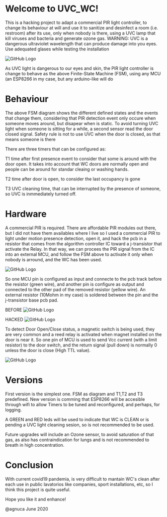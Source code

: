 # Welcome to UVC_WC!

This is a hacking project to adapt a commercial PIR light controller, to change its behaviour at will and use it to sanitize and desinfect a room (i.e. restroom) after its use, only when nobody is there, using a UVC lamp that kill viruses and bacteria and generate ozone gas. WARNING: UVC is a dangerous ultraviolet wavelength that can produce damage into you eyes. Use adequated glases while testing the installation

![GitHub Logo](/uvc_wc_fsm.JPG)

As UVC light is dangerous to our eyes and skin, the PIR light controller is change to behave as the above Finite-State Machine (FSM), using any MCU (an ESP8266 in my case, but any arduino-like will do

# Behaviour

The above FSM diagram shows the different defined states and the events that change them, considering that PIR detection event only occure when someone moves around, but disapear when is static.
To avoid turning UVC light when someone is sitting for a while, a second sensor read the door closed signal. Safety rule is not to use UVC when the door is  closed, as that means someone is there

There are three timers that can be configured as:

T1 time after first presence event to consider that some is around with the door open. It takes into account that WC doors are normally open and people can be around for standar cleaing or washing hands. 

T2 time after door is open, to consider the last occupancy is gone

T3 UVC cleaning time, that can be interrupted by the presence of someone, so UVC is inmmediately turned off.

# Hardware

A commercial PIR is required. There are affordable PIR modules out there, but I did not have them availables where I live so I used a commercial PIR to light under motion presence detection, open it, and hack the pcb in a resistor that comes from the algorithm controller IC toward a j-transistor that activate the Relay. In that way, we can procees the PIR signal from the IC into an external MCU, and follow the FSM above to activate it only when nobody is arround, and the WC has been used. 

![GitHub Logo](/PIR.jpg)


So one MCU pin is configured as input and connecte to the pcb track before the resistor (green wire), and another pin is configure as output and connected to the other pad of the removed resistor (yellow wire). An external resistor (10Mohm in my case) is soldered between the pin and the j-transistor base pcb pad. 

BEFORE
![GitHub Logo](/PIR_pcb.jpg)

HACKED
![GitHub Logo](/PIRrelayhack.jpg)

To detect Door Open/Close status, a magnetic switch is being used, they are very common and a reed relay is activated when magnet installed on the door is near it. So one pin of MCU is used to send Vcc current (with a limit resistor) to the door switch, and the return signal (pull down) is normally 0 unless the door is close (High TTL value).

![GitHub Logo](/door_sensor.jpg)

# Versions

First version is the simplest one. FSM as diagram and T1,T2 and T3 predefined. New version is comming that ESP8266 will be accesible through wifi to allow Timers to be tuned and reconfigured, and perhaps, for logging.

A GREEN and RED leds will be used to indicate that WC is CLEAN or is pending a UVC light cleaning sesion, so is not recommended to be used.

Future upgrades will include an Ozone sensor, to avoid saturation of that gas, as also has contraindication for lungs and is not recommended to breath in high concentration.

# Conclusion

With current covid19 pandemia, is very difficult to mantain WC's clean after each use in public lavatorios like companies, sport installations, etc, so I think this project is quite useful.

Hope you like it and enhance!

@agnuca June 2020

